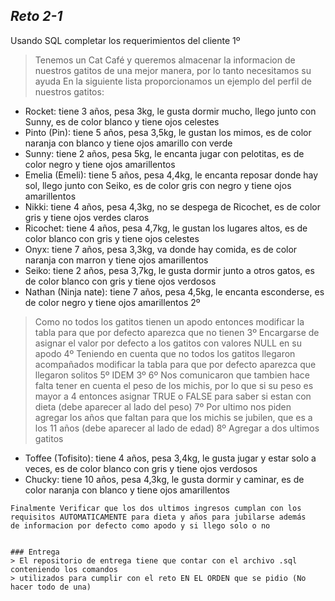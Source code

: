 ## _Reto 2-1_
Usando SQL completar los requerimientos del cliente 
1º
>Tenemos un Cat Café y queremos almacenar la informacion de nuestros gatitos 
>de una mejor manera, por lo tanto necesitamos su ayuda
>En la siguiente lista proporcionamos un ejemplo del perfil de nuestros gatitos:
- Rocket: tiene 3 años, pesa 3kg, le gusta dormir mucho, llego junto con Sunny, es de color blanco y tiene ojos celestes
- Pinto (Pin): tiene 5 años, pesa 3,5kg, le gustan los mimos, es de color naranja con blanco y tiene ojos amarillo con verde
- Sunny: tiene 2 años, pesa 5kg, le encanta jugar con pelotitas, es de color negro y tiene ojos amarillentos
- Emelia (Emeli): tiene 5 años, pesa 4,4kg, le encanta reposar donde hay sol, llego junto con Seiko, es de color gris con negro y    tiene ojos amarillentos
- Nikki: tiene 4 años, pesa 4,3kg, no se despega de Ricochet, es de color gris y tiene ojos verdes claros
- Ricochet: tiene 4 años, pesa 4,7kg, le gustan los lugares altos, es de color blanco con gris y tiene ojos celestes
- Onyx: tiene 7 años, pesa 3,3kg, va donde hay comida, es de color naranja con marron y tiene ojos amarillentos
- Seiko: tiene 2 años, pesa 3,7kg, le gusta dormir junto a otros gatos, es de color blanco con gris y tiene ojos verdosos
- Nathan (Ninja nate): tiene 7 años, pesa 4,5kg, le encanta esconderse, es de color negro y tiene ojos amarillentos
2º
> Como no todos los gatitos tienen un apodo entonces
> modificar la tabla para que por defecto aparezca
> que no tienen 
3º
> Encargarse de asignar el valor por defecto a los
> gatitos con valores NULL en su apodo
4º
> Teniendo en cuenta que no todos los gatitos llegaron
> acompañados modificar la tabla para que por defecto
> aparezca que llegaron solitos
5º
> IDEM 3º
6º
> Nos comunicaron que tambien hace falta tener en cuenta
> el peso de los michis, por lo que si su peso es mayor
> a 4 entonces asignar TRUE o FALSE para saber si estan
> con dieta (debe aparecer al lado del peso)
7º
> Por ultimo nos piden agregar los años que faltan para que
> los michis se jubilen, que es a los 11 años 
> (debe aparecer al lado de edad)
8º 
Agregar a dos ultimos gatitos
- Toffee (Tofisito): tiene 4 años, pesa 3,4kg, le gusta jugar y estar solo a veces, es de color blanco con gris y tiene ojos verdosos
- Chucky: tiene 10 años, pesa 4,3kg, le gusta dormir y caminar, es de color naranja con blanco y tiene ojos amarillentos
```
Finalmente Verificar que los dos ultimos ingresos cumplan con los
requisitos AUTOMATICAMENTE para dieta y años para jubilarse además
de informacion por defecto como apodo y si llego solo o no
```
```

### Entrega
> El repositorio de entrega tiene que contar con el archivo .sql conteniendo los comandos
> utilizados para cumplir con el reto EN EL ORDEN que se pidio (No hacer todo de una)